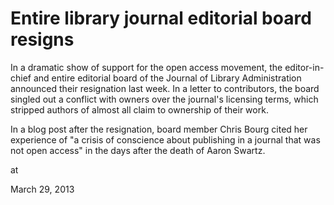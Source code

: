 # Entire library journal editorial board resigns
In a dramatic show of support for the open access movement, the 
editor-in-chief and entire editorial board of the Journal of Library 
Administration announced their resignation last week.
 In a letter to contributors, the board singled out a conflict with 
owners over the journal's licensing terms, which stripped authors of 
almost all claim to ownership of their work. 

In a blog post after the resignation,
 board member Chris Bourg cited her experience of "a crisis of 
conscience about publishing in a journal that was not open access" in 
the days after the death of Aaron Swartz.







at

March 29, 2013















